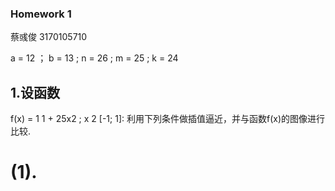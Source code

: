 ### Homework 1

蔡彧俊 3170105710

a = 12 ； b = 13 ; n = 26 ; m = 25 ; k = 24

## 1.设函数
f(x) =
1
1 + 25x2 ; x 2 [-1; 1]:
利用下列条件做插值逼近，并与函数f(x)的图像进行比较.

# (1). 